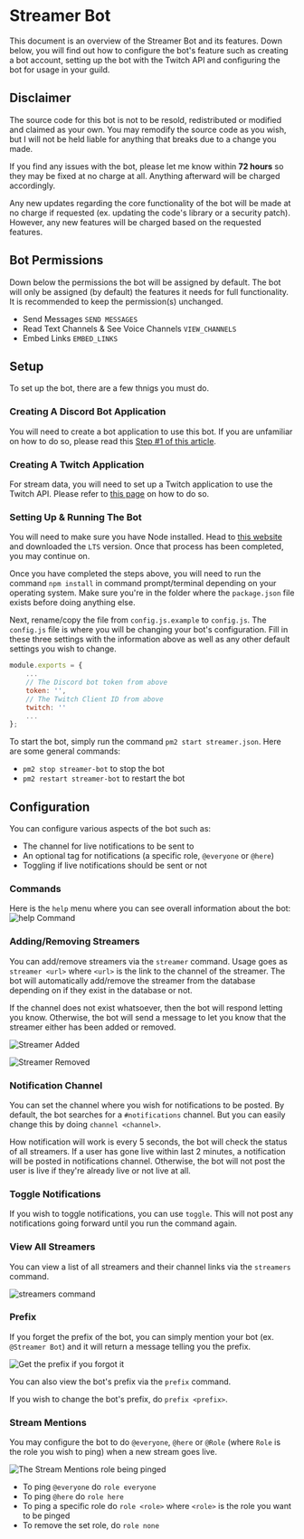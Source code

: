 # Streamer Bot

This document is an overview of the Streamer Bot and its features. Down below, you will find out how to configure the bot's feature such as creating a bot account, setting up the bot with the Twitch API and configuring the bot for usage in your guild.

## Disclaimer
The source code for this bot is not to be resold, redistributed or modified and claimed as your own. You may remodify the source code as you wish, but I will not be held liable for anything that breaks due to a change you made.

If you find any issues with the bot, please let me know within **72 hours** so they may be fixed at no charge at all. Anything afterward will be charged accordingly.

Any new updates regarding the core functionality of the bot will be made at no charge if requested (ex. updating the code's library or a security patch). However, any new features will be charged based on the requested features.

## Bot Permissions
Down below the permissions the bot will be assigned by default. The bot will only be assigned (by default) the features it needs for full functionality. It is recommended to keep the permission(s) unchanged.

- Send Messages `SEND MESSAGES`
- Read Text Channels & See Voice Channels `VIEW_CHANNELS`
- Embed Links `EMBED_LINKS`

## Setup
To set up the bot, there are a few thnigs you must do.

### Creating A Discord Bot Application
You will need to create a bot application to use this bot. If you are unfamiliar on how to do so, please read this [Step #1 of this article](https://anidiots.guide/getting-started/getting-started-long-version#step-1-creating-your-app-and-bot-account).

### Creating A Twitch Application
For stream data, you will need to set up a Twitch application to use the Twitch API. Please refer to [this page](https://dev.twitch.tv/docs/api/) on how to do so.

### Setting Up & Running The Bot
You will need to make sure you have Node installed. Head to [this website](https://nodejs.org/en/) and downloaded the `LTS` version. Once that process has been completed, you may continue on.

Once you have completed the steps above, you will need to run the command `npm install` in command prompt/terminal depending on your operating system. Make sure you're in the folder where the `package.json` file exists before doing anything else.

Next, rename/copy the file from `config.js.example` to `config.js`. The `config.js` file is where you will be changing your bot's configuration. Fill in these three settings with the information above as well as any other default settings you wish to change.
```js
module.exports = {
    ...
    // The Discord bot token from above
    token: '',
    // The Twitch Client ID from above
    twitch: ''
    ...
};
```

To start the bot, simply run the command `pm2 start streamer.json`. Here are some general commands:
- `pm2 stop streamer-bot` to stop the bot
- `pm2 restart streamer-bot` to restart the bot

## Configuration
You can configure various aspects of the bot such as:
- The channel for live notifications to be sent to
- An optional tag for notifications (a specific role, `@everyone` or `@here`)
- Toggling if live notifications should be sent or not

### Commands
Here is the `help` menu where you can see overall information about the bot:
![`help` Command](https://i.imgur.com/j3W78l0.png)

### Adding/Removing Streamers
You can add/remove streamers via the `streamer` command. Usage goes as `streamer <url>` where `<url>` is the link to the channel of the streamer. The bot will automatically add/remove the streamer from the database depending on if they exist in the database or not.

If the channel does not exist whatsoever, then the bot will respond letting you know. Otherwise, the bot will send a message to let you know that the streamer either has been added or removed.

![Streamer Added](https://i.imgur.com/DoyW78l.png)

![Streamer Removed](https://i.imgur.com/2yCAufm.png)

### Notification Channel
You can set the channel where you wish for notifications to be posted. By default, the bot searches for a `#notifications` channel. But you can easily change this by doing `channel <channel>`.

How notification will work is every 5 seconds, the bot will check the status of all streamers. If a user has gone live within last 2 minutes, a notification will be posted in notifications channel. Otherwise, the bot will not post the user is live if they're already live or not live at all.

### Toggle Notifications
If you wish to toggle notifications, you can use `toggle`. This will not post any notifications going forward until you run the command again.

### View All Streamers
You can view a list of all streamers and their channel links via the `streamers` command.

![`streamers` command](https://i.imgur.com/qrRZPVX.png)

### Prefix
If you forget the prefix of the bot, you can simply mention your bot (ex. `@Streamer Bot`) and it will return a message telling you the prefix.

![Get the prefix if you forgot it](https://i.imgur.com/PubVAE3.png)

You can also view the bot's prefix via the `prefix` command.

If you wish to change the bot's prefix, do `prefix <prefix>`.

### Stream Mentions
You may configure the bot to do `@everyone`, `@here` or `@Role` (where `Role` is the role you wish to ping) when a new stream goes live.

![The `Stream Mentions` role being pinged](https://i.imgur.com/wxWq4QK.png)

- To ping `@everyone` do `role everyone`
- To ping `@here` do `role here`
- To ping a specific role do `role <role>` where `<role>` is the role you want to be pinged
- To remove the set role, do `role none`
